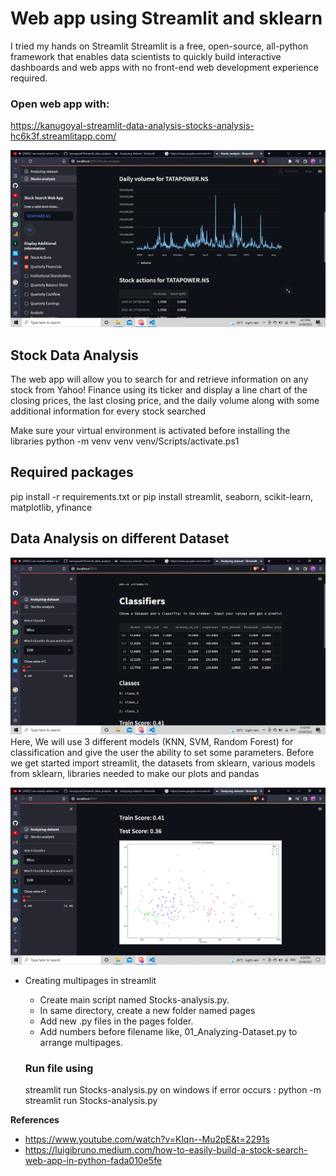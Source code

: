 # Web app using Streamlit and sklearn
I tried my hands on Streamlit 
Streamlit is a free, open-source, all-python framework that enables data scientists to quickly build interactive dashboards and web apps with no front-end web development experience required.

### Open web app with:
https://kanugoyal-streamlit-data-analysis-stocks-analysis-hc6k3f.streamlitapp.com/


![Homepage2](homepage2.png)

## Stock Data Analysis
The web app will allow you to search for and retrieve information on any stock from Yahoo! Finance using its ticker and display a line chart of the closing prices, the last closing price, and the daily volume along with some additional information for every stock searched


Make sure your virtual environment is activated before installing the libraries
 python -m venv venv
 venv/Scripts/activate.ps1

## Required packages
 pip install -r requirements.txt
or
 pip install streamlit, seaborn, scikit-learn, matplotlib, yfinance

## Data Analysis on different Dataset
![Homepage](homepage.png)
Here, We will use 3 different models (KNN, SVM, Random Forest) for classification and give the user the ability to set some parameters. Before we get started import streamlit, the datasets from sklearn, various models from sklearn, libraries needed to make our plots and pandas

![Homeplot](homeplot.png)

- Creating multipages in streamlit
  * Create main script named Stocks-analysis.py.
  * In same directory, create a new folder named pages
  * Add new .py files in the pages folder.
  * Add numbers before filename like, 01_Analyzing-Dataset.py  to arrange multipages.

  ### Run file using 
   streamlit run Stocks-analysis.py
on windows if error occurs :
   python -m streamlit run Stocks-analysis.py 

 **References**
- https://www.youtube.com/watch?v=Klqn--Mu2pE&t=2291s
- https://luigibruno.medium.com/how-to-easily-build-a-stock-search-web-app-in-python-fada010e5fe




